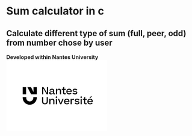 
# Sum calculator in c
Calculate different type of sum (full, peer, odd) from number chose by user
---
**Developed within Nantes University**
![Nantes Université](../obj/Nantes-univ-Logo.png)